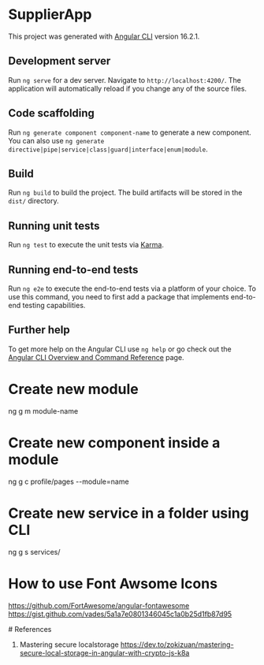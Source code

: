 # SupplierApp

This project was generated with [Angular CLI](https://github.com/angular/angular-cli) version 16.2.1.

## Development server

Run `ng serve` for a dev server. Navigate to `http://localhost:4200/`. The application will automatically reload if you change any of the source files.

## Code scaffolding

Run `ng generate component component-name` to generate a new component. You can also use `ng generate directive|pipe|service|class|guard|interface|enum|module`.

## Build

Run `ng build` to build the project. The build artifacts will be stored in the `dist/` directory.

## Running unit tests

Run `ng test` to execute the unit tests via [Karma](https://karma-runner.github.io).

## Running end-to-end tests

Run `ng e2e` to execute the end-to-end tests via a platform of your choice. To use this command, you need to first add a package that implements end-to-end testing capabilities.

## Further help

To get more help on the Angular CLI use `ng help` or go check out the [Angular CLI Overview and Command Reference](https://angular.io/cli) page.

# Create new module
ng g m module-name

# Create new component inside a module
ng g c profile/pages --module=name

# Create new service in a folder using CLI
ng g s services/<name>

# How to use Font Awsome Icons
https://github.com/FortAwesome/angular-fontawesome
https://gist.github.com/vades/5a1a7e0801346045c1a0b25d1fb87d95

# References
1. Mastering secure localstorage
https://dev.to/zokizuan/mastering-secure-local-storage-in-angular-with-crypto-js-k8a
